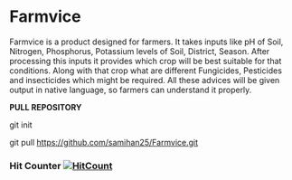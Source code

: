 # Farmvice
Farmvice is a product designed for farmers. It takes inputs like pH of Soil, Nitrogen, Phosphorus, Potassium levels of Soil, District, Season. After processing this inputs it provides which crop will be best suitable for that conditions. Along with that crop what are different Fungicides, Pesticides and insecticides which might be required. All these advices will be given output in native language, so farmers can understand it properly.



**PULL REPOSITORY**

git init

git pull https://github.com/samihan25/Farmvice.git


### Hit Counter  [![HitCount](http://hits.dwyl.com/samihan25/Farmvice.svg)](http://hits.dwyl.com/samihan25/Farmvice)
